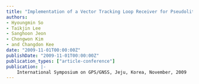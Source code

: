 ```yaml
---
title: "Implementation of a Vector Tracking Loop Receiver for Pseudolite Navigation System"
authors:
- Hyoungmin So
- Taikjin Lee
- Sanghoon Jeon
- Chongwon Kim
- and Changdon Kee
date: "2009-11-01T00:00:00Z"
publishDate: "2009-11-01T00:00:00Z"
publication_types: ["article-conference"]
publication: |-
    International Symposium on GPS/GNSS, Jeju, Korea, November, 2009
---
```

